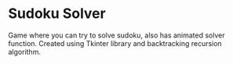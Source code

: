 # Sudoku Solver
 Game where you can try to solve sudoku, also has animated solver function. Created using Tkinter library and backtracking recursion algorithm.
